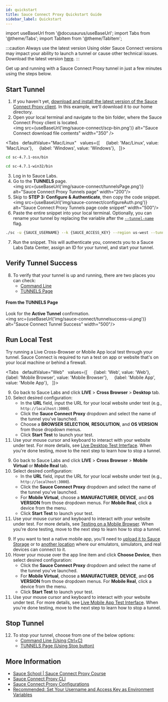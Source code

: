 ```yaml
---
id: quickstart
title: Sauce Connect Proxy Quickstart Guide
sidebar_label: Quickstart
---
```


import useBaseUrl from '@docusaurus/useBaseUrl';
import Tabs from '@theme/Tabs';
import TabItem from '@theme/TabItem';

:::caution Always use the latest version
Using older Sauce Connect versions may impact your ability to launch a tunnel or cause other technical issues. Download the latest version [here](/secure-connections/sauce-connect/installation/).
:::

Get up and running with a Sauce Connect Proxy tunnel in just a few minutes using the steps below.

## Start Tunnel

1. If you haven't yet, [download and install the latest version of the Sauce Connect Proxy client](/secure-connections/sauce-connect/installation). In this example, we'll download it to our home directory.
2. Open your local terminal and navigate to the bin folder, where the Sauce Connect Proxy client is located.<br/><img src={useBaseUrl('img/sauce-connect/scp-bin.png')} alt="Sauce Connect download file contents" width="350" />

  <Tabs
    defaultValue="Mac/Linux"
    values={[
      {label: 'Mac/Linux', value: 'Mac/Linux'},
      {label: 'Windows', value: 'Windows'},
    ]}>

  <TabItem value="Mac/Linux">

  ```bash
  cd sc-4.7.1-osx/bin
  ```

  </TabItem>
  <TabItem value="Windows">

  ```bash
  cd sc-4.7.1-win32/bin
  ```
  </TabItem>
  </Tabs>

3. Log in to Sauce Labs.
4. Go to the **TUNNELS** page.<br/><img src={useBaseUrl('img/sauce-connect/tunnelsPage.png')} alt="Sauce Connect Proxy Tunnels page" width="200"/>
5. Skip to **STEP 3: Configure & Authenticate**, then copy the code snippet.<br/><img src={useBaseUrl('img/sauce-connect/configureAuth.png')} alt="Sauce Connect Proxy Tunnels page code snippet" width="500"/>
6. Paste the entire snippet into your local terminal. Optionally, you can rename your tunnel by replacing the variable after the [`--tunnel-name`](/dev/cli/sauce-connect-proxy/#--tunnel-name) flag.
  ```bash
  ./sc -u {SAUCE_USERNAME} --k {SAUCE_ACCESS_KEY} --region us-west --tunnel-name {TUNNEL_NAME}
  ```
7. Run the snippet. This will authenticate you, connects you to a Sauce Labs Data Center, assign an ID for your tunnel, and start your tunnel.

## Verify Tunnel Success

8. To verify that your tunnel is up and running, there are two places you can check:
   * [Command Line](/secure-connections/sauce-connect/proxy-tunnels/#from-the-command-line-1)
   * [TUNNELS Page](/secure-connections/sauce-connect/proxy-tunnels/#from-the-tunnels-page-1)

#### From the TUNNELS Page
Look for the **Active Tunnel** confirmation.<br/><img src={useBaseUrl('img/sauce-connect/tunnelsuccess-ui.png')} alt="Sauce Connect Tunnel Success" width="500"/>

## Run Local Test

Try running a Live Cross-Browser or Mobile App local test through your tunnel. Sauce Connect is required to run a test on app or website that's on your local machine or behind a firewall.

<Tabs
    defaultValue="Web"
    values={[
      {label: 'Web', value: 'Web'},
      {label: 'Mobile Browser', value: 'Mobile Browser'},
      {label: 'Mobile App', value: 'Mobile App'},
    ]}>

<TabItem value="Web">

9. Go back to Sauce Labs and click **LIVE** > **Cross Browser** > **Desktop** tab.
10. Select desired configuration:
    * In the **URL** field, input the URL for your local website under test (e.g., `http://localhost:3000`).
    * Click the **Sauce Connect Proxy** dropdown and select the name of the tunnel you've launched.
    * Choose a **BROWSER SELECTION**, **RESOLUTION**, and **OS VERSION** from those dropdown menus.
    * Click **Start Test** to launch your test.
11. Use your mouse cursor and keyboard to interact with your website under test. For more details, see [Live Desktop Test Interface](/web-apps/live-testing/live-cross-browser-testing/#live-desktop-test-interface). When you're done testing, move to the next step to learn how to stop a tunnel.

</TabItem>
<TabItem value="Mobile Browser">

9. Go back to Sauce Labs and click **LIVE** > **Cross Browser** > **Mobile Virtual** or **Mobile Real** tab.
10. Select desired configuration:
    * In the **URL** field, input the URL for your local website under test (e.g., `http://localhost:3000`).
    * Click the **Sauce Connect Proxy** dropdown and select the name of the tunnel you've launched.
    * For **Mobile Virtual**, choose a **MANUFACTURER**, **DEVICE**, and **OS VERSION** from those dropdown menus. For **Mobile Real**, click a device from the menu.
    * Click **Start Test** to launch your test.
11. Use your mouse cursor and keyboard to interact with your website under test. For more details, see [Testing on a Mobile Browser](/web-apps/live-testing/live-cross-browser-testing/#testing-on-a-mobile-browser). When you're done testing, move to the next step to learn how to stop a tunnel.

</TabItem>
<TabItem value="Mobile App">

9. If you want to test a native mobile app, you'll need to [upload it to Sauce Storage](/mobile-apps/live-testing/live-mobile-app-testing/#uploading-an-app) or to [another location](/mobile-apps/app-storage/#uploading-apps-via-rest-api) where our emulators, simulators, and real devices can connect to it.
10. Hover your mouse over the app line item and click **Choose Device**, then select desired configuration:
    * Click the **Sauce Connect Proxy** dropdown and select the name of the tunnel you've launched.
    * For **Mobile Virtual**, choose a **MANUFACTURER**, **DEVICE**, and **OS VERSION** from those dropdown menus. For **Mobile Real**, click a device from the menu.
    * Click **Start Test** to launch your test.
11. Use your mouse cursor and keyboard to interact with your website under test. For more details, see [Live Mobile App Test Interface](/mobile-apps/live-testing/live-mobile-app-testing/#live-test-interface). When you're done testing, move to the next step to learn how to stop a tunnel.

</TabItem>
</Tabs>

## Stop Tunnel

12. To stop your tunnel, choose from one of the below options:
    * [Command Line (Using Ctrl+C)](/secure-connections/sauce-connect/proxy-tunnels/#to-stop-a-single-tunnel-ctrlc)
    * [TUNNELS Page (Using Stop button)](/secure-connections/sauce-connect/proxy-tunnels/#to-stop-a-single-tunnel)


## More Information

* [Sauce School | Sauce Connect Proxy Course](https://training.saucelabs.com/sauceconnect/)
* [Sauce Connect Proxy CLI](/dev/cli/sauce-connect-proxy/)
* [Sauce Connect Proxy Configurations](/secure-connections/sauce-connect/setup-configuration/basic-setup/)
* [Recommended: Set Your Username and Access Key as Environment Variables](/secure-connections/sauce-connect/setup-configuration/environment-variables/)
